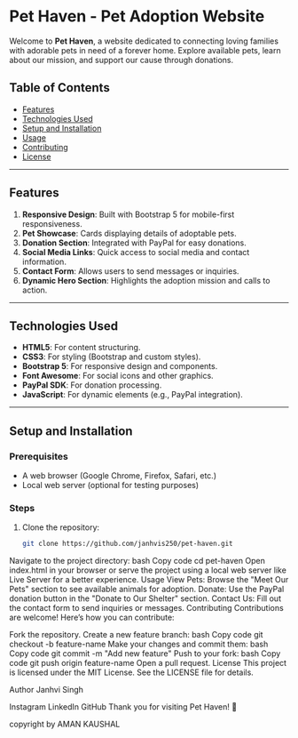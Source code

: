 # Pet Haven - Pet Adoption Website

Welcome to **Pet Haven**, a website dedicated to connecting loving families with adorable pets in need of a forever home. Explore available pets, learn about our mission, and support our cause through donations.

## Table of Contents

- [Features](#features)
- [Technologies Used](#technologies-used)
- [Setup and Installation](#setup-and-installation)
- [Usage](#usage)
- [Contributing](#contributing)
- [License](#license)

---

## Features

1. **Responsive Design**: Built with Bootstrap 5 for mobile-first responsiveness.
2. **Pet Showcase**: Cards displaying details of adoptable pets.
3. **Donation Section**: Integrated with PayPal for easy donations.
4. **Social Media Links**: Quick access to social media and contact information.
5. **Contact Form**: Allows users to send messages or inquiries.
6. **Dynamic Hero Section**: Highlights the adoption mission and calls to action.

---

## Technologies Used

- **HTML5**: For content structuring.
- **CSS3**: For styling (Bootstrap and custom styles).
- **Bootstrap 5**: For responsive design and components.
- **Font Awesome**: For social icons and other graphics.
- **PayPal SDK**: For donation processing.
- **JavaScript**: For dynamic elements (e.g., PayPal integration).

---

## Setup and Installation

### Prerequisites
- A web browser (Google Chrome, Firefox, Safari, etc.)
- Local web server (optional for testing purposes)

### Steps
1. Clone the repository:
   ```bash
   git clone https://github.com/janhvis250/pet-haven.git
Navigate to the project directory:
bash
Copy code
cd pet-haven
Open index.html in your browser or serve the project using a local web server like Live Server for a better experience.
Usage
View Pets: Browse the "Meet Our Pets" section to see available animals for adoption.
Donate: Use the PayPal donation button in the "Donate to Our Shelter" section.
Contact Us: Fill out the contact form to send inquiries or messages.
Contributing
Contributions are welcome! Here’s how you can contribute:

Fork the repository.
Create a new feature branch:
bash
Copy code
git checkout -b feature-name
Make your changes and commit them:
bash
Copy code
git commit -m "Add new feature"
Push to your fork:
bash
Copy code
git push origin feature-name
Open a pull request.
License
This project is licensed under the MIT License. See the LICENSE file for details.

Author
Janhvi Singh

Instagram
LinkedIn
GitHub
Thank you for visiting Pet Haven! 🐾

copyright by AMAN KAUSHAL
